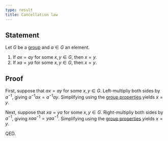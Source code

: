 ```yaml
---
type: result
title: Cancellation law
---
```


## Statement

Let $G$ be a [group](@group) and $a \in G$ an element.

1. If $ax=ay$ for some $x,y \in G$, then $x=y$.
2. If $xa=ya$ for some $x,y \in G$, then $x=y$.

## Proof

First, suppose that $ax=ay$ for some $x,y \in G$. Left-multipliy both sides by $a^{-1}$, giving $a^{-1}ax = a^{-1}ay$. Simplifying using the [group properties](@group) yields $x=y$.

Next, suppose that $xa=ya$ for some $x,y \in G$. Right-multipliy both sides by $a^{-1}$, giving $xaa^{-1} = yaa^{-1}$. Simplifying using the [group properties](@group) yields $x=y$.

QED.
